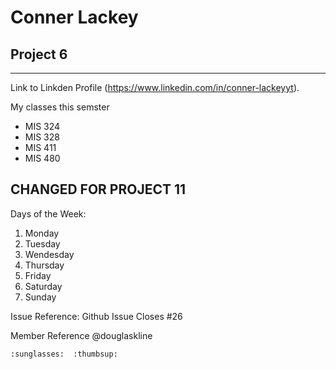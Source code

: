 Conner Lackey
====================
## Project 6 ##
---------------------
Link to Linkden Profile (https://www.linkedin.com/in/conner-lackeyyt).

My classes this semster
* MIS 324
* MIS 328
* MIS 411
* MIS 480

## CHANGED FOR PROJECT 11 ##

Days of the Week:
1. Monday 
2. Tuesday
3. Wendesday 
4. Thursday
5. Friday
6. Saturday 
7. Sunday

Issue Reference:
Github Issue 
 Closes #26
 
  Member Reference @douglaskline

    :sunglasses:  :thumbsup:
 